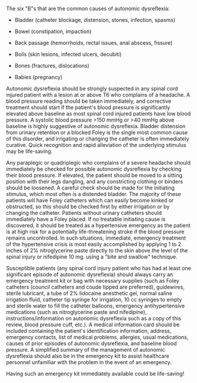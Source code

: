 The six "B"s that are the common causes of autonomic dysreflexia:

- Bladder (catheter blockage, distension, stones, infection, spasms)

- Bowel (constipation, impaction)

- Back passage (hemorrhoids, rectal issues, anal abscess, fissure)

- Boils (skin lesions, infected ulcers, decubiti)

- Bones (fractures, dislocations)

- Babies (pregnancy)

Autonomic dysreflexia should be strongly suspected in any spinal cord injured patient with a lesion at or above T6 who complains of a headache. A blood pressure reading should be taken immediately, and corrective treatment should start if the patient's blood pressure is significantly elevated above baseline as most spinal cord injured patients have low blood pressure. A systolic blood pressure >150 mmHg or >40 mmHg above baseline is highly suggestive of autonomic dysreflexia. Bladder distension from urinary retention or a blocked Foley is the single most common cause of this disorder, and irrigating or changing the catheter is often immediately curative. Quick recognition and rapid alleviation of the underlying stimulus may be life-saving.

Any paraplegic or quadriplegic who complains of a severe headache should immediately be checked for possible autonomic dysreflexia by checking their blood pressure. If elevated, the patient should be moved to a sitting position with their legs dangling, and any constricting clothing or binders should be loosened. A careful check should be made for the initiating stimulus, which most often is a distended bladder. The majority of these patients will have Foley catheters which can easily become kinked or obstructed, so this should be checked first by either irrigation or by changing the catheter. Patients without urinary catheters should immediately have a Foley placed. If no treatable initiating cause is discovered, it should be treated as a hypertensive emergency as the patient is at high risk for a potentially life-threatening stroke if the blood pressure remains uncontrolled. In such situations, immediate, emergency treatment of the hypertensive crisis is most easily accomplished by applying 1 to 2 inches of 2% nitroglycerine paste directly to the skin above the level of the spinal injury or nifedipine 10 mg. using a "bite and swallow" technique.

Susceptible patients (any spinal cord injury patient who has had at least one significant episode of autonomic dysreflexia) should always carry an emergency treatment kit or bag with necessary supplies (such as Foley catheters (council catheters and coude tipped are preferred), guidewires, sterile lubricant, a tube of 2% lidocaine anesthetic gel, normal saline irrigation fluid, catheter tip syringe for irrigation, 10 cc syringes to empty and sterile water to fill the catheter balloons, emergency antihypertensive medications (such as nitroglycerine paste and nifedipine), instructions/information on autonomic dysreflexia such as a copy of this review, blood pressure cuff, etc.). A medical information card should be included containing the patient's identification information, address, emergency contacts, list of medical problems, allergies, usual medications, causes of prior episodes of autonomic dysreflexia, and baseline blood pressure. A simplified summary of the management of autonomic dysreflexia should also be in the emergency kit to assist healthcare personnel unfamiliar with the problem in the event of an emergency.

Having such an emergency kit immediately available could be life-saving!